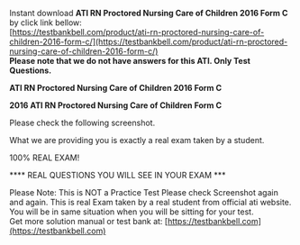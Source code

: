 Instant download **ATI RN Proctored Nursing Care of Children 2016 Form C** by click link bellow:  
[https://testbankbell.com/product/ati-rn-proctored-nursing-care-of-children-2016-form-c/](https://testbankbell.com/product/ati-rn-proctored-nursing-care-of-children-2016-form-c/)  
**Please note that we do not have answers for this ATI. Only Test Questions.**

**ATI RN Proctored Nursing Care of Children 2016 Form C**

**2016 ATI RN Proctored Nursing Care of Children Form C**

Please check the following screenshot.

What we are providing you is exactly a real exam taken by a student.

100% REAL EXAM!

\*\*\*\* REAL QUESTIONS YOU WILL SEE IN YOUR EXAM \*\*\*

Please Note:
This is NOT a Practice Test
Please check Screenshot again and again.
This is real Exam taken by a real student from official ati website.
You will be in same situation when you will be sitting for your test.  
 Get more solution manual or test bank at: [https://testbankbell.com](https://testbankbell.com)
